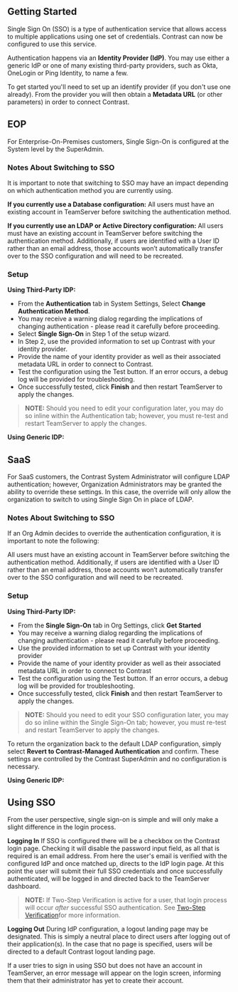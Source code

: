 <!--
title: "Configuring Single Sign-On (SSO)"
description: "TeamServer can be configured to utilize Single Sign On Authentication"
tags: "SSO Single Sign-On configuration authentication"
-->

## Getting Started

Single Sign On (SSO) is a type of authentication service that allows access to multiple applications using one set of credentials. Contrast can now be configured to use this service.

Authentication happens via an **Identity Provider (IdP)**. You may use either a generic IdP or one of many existing third-party providers, such as Okta, OneLogin or Ping Identity, to name a few. <!--(Which IdP's do we want to mention? Add hyperlinks?)-->

To get started you'll need to set up an identify provider (if you don't use one already). From the provider you will then obtain a **Metadata URL** (or other parameters) in order to connect Contrast.

<!-- Demonstrate setup process with Okta/third-party IDP here? -->

<!-- INSERT EXPLANATION OF GENERIC METHOD HERE. 
How to set up, requirements, difference from third-party, etc.
For generic, we will prompt for specific info in the setup wizard. Generic IDPs (for example, IBM has one) use SAML 2.0 standards but might not use a metadata URL. List the parameters you will need instead. -->


## EOP

For Enterprise-On-Premises customers, Single Sign-On is configured at the System level by the SuperAdmin.

### Notes About Switching to SSO

It is important to note that switching to SSO may have an impact depending on which authentication method you are currently using.

**If you currently use a Database configuration:**
All users must have an existing account in TeamServer before switching the authentication method. 

**If you currently use an LDAP or Active Directory configuration:**
All users must have an existing account in TeamServer before switching the authentication method. Additionally, if users are identified with a User ID rather than an email address, those accounts won’t automatically transfer over to the SSO configuration and will need to be recreated.

### Setup 

**Using Third-Party IDP:**

* From the **Authentication** tab in System Settings, Select **Change Authentication Method**.
* You may receive a warning dialog regarding the implications of changing authentication - please read it carefully before proceeding.
* Select **Single Sign-On** in Step 1 of the setup wizard.
* In Step 2, use the provided information to set up Contrast with your identity provider.  
* Provide the name of your identity provider as well as their associated metadata URL in order to connect to Contrast.
* Test the configuration using the Test button. If an error occurs, a debug log will be provided for troubleshooting.
* Once successfully tested, click **Finish** and then restart TeamServer to apply the changes.

>**NOTE:** Should you need to edit your configuration later, you may do so inline within the Authentication tab; however, you must re-test and restart TeamServer to apply the changes.

**Using Generic IDP:**

<!-- List steps that are different -->


## SaaS 

For SaaS customers, the Contrast System Administrator will configure LDAP authentication; however, Organization Administrators may be granted the ability to override these settings. In this case, the override will only allow the organization to switch to using Single Sign On in place of LDAP.

### Notes About Switching to SSO

If an Org Admin decides to override the authentication configuration, it is important to note the following:

All users must have an existing account in TeamServer before switching the authentication method. Additionally, if users are identified with a User ID rather than an email address, those accounts won’t automatically transfer over to the SSO configuration and will need to be recreated.

### Setup 

**Using Third-Party IDP:**

* From the **Single Sign-On** tab in Org Settings, click **Get Started**
* You may receive a warning dialog regarding the implications of changing authentication - please read it carefully before proceeding.
* Use the provided information to set up Contrast with your identity provider
* Provide the name of your identity provider as well as their associated metadata URL in order to connect to Contrast
* Test the configuration using the Test button. If an error occurs, a debug log will be provided for troubleshooting.
* Once successfully tested, click **Finish** and then restart TeamServer to apply the changes.

>**NOTE:** Should you need to edit your SSO configuration later, you may do so inline within the Single Sign-On tab; however, you must re-test and restart TeamServer to apply the changes.

To return the organization back to the default LDAP configuration, simply select **Revert to Contrast-Managed Authentication** and confirm. These settings are controlled by the Contrast SuperAdmin and no configuration is necessary.


**Using Generic IDP:**

<!-- List steps that are different -->


## Using SSO

From the user perspective, single sign-on is simple and will only make a slight difference in the login process.

**Logging In**
If SSO is configured there will be a checkbox on the Contrast login page. Checking it will disable the password input field, as all that is required is an email address. From here the user's email is verified with the configured IdP and once matched up, directs to the IdP login page. At this point the user will submit their full SSO credentials and once successfully authenticated, will be logged in and directed back to the TeamServer dashboard. 

>**NOTE:** If Two-Step Verification is active for a user, that login process will occur *after* successful SSO authentication. See [Two-Step Verification](admin_tsconfig.html#tsv)for more information.

**Logging Out**
During IdP configuration, a logout landing page may be designated. This is simply a neutral place to direct users after logging out of their application(s). In the case that no page is specified, users will be directed to a default Contrast logout landing page.

If a user tries to sign in using SSO but does not have an account in TeamServer, an error message will appear on the login screen, informing them that their administrator has yet to create their account.

